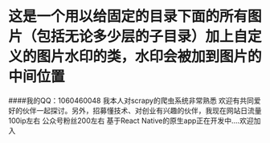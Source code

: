 # 这是一个用以给固定的目录下面的所有图片（包括无论多少层的子目录）加上自定义的图片水印的类，水印会被加到图片的中间位置
####我的QQ：1060460048 我本人对scrapy的爬虫系统非常熟悉 欢迎有共同爱好的伙伴一起探讨。另外，招募懂技术、对创业有兴趣的伙伴，我现在网站日流量100ip左右 公众号粉丝200左右 基于React Native的原生app正在开发中....欢迎加入